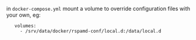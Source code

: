in `docker-compose.yml` mount a volume to override configuration files with your own, eg: 
```
   volumes:
     - /srv/data/docker/rspamd-conf/local.d:/data/local.d
```
